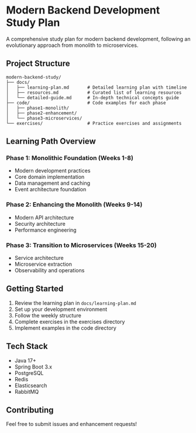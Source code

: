 # Modern Backend Development Study Plan

A comprehensive study plan for modern backend development, following an evolutionary approach from monolith to microservices.

## Project Structure

```
modern-backend-study/
├── docs/
│   ├── learning-plan.md       # Detailed learning plan with timeline
│   ├── resources.md           # Curated list of learning resources
│   └── detailed-guide.md      # In-depth technical concepts guide
├── code/                      # Code examples for each phase
│   ├── phase1-monolith/
│   ├── phase2-enhancement/
│   └── phase3-microservices/
└── exercises/                 # Practice exercises and assignments
```

## Learning Path Overview

### Phase 1: Monolithic Foundation (Weeks 1-8)
- Modern development practices
- Core domain implementation
- Data management and caching
- Event architecture foundation

### Phase 2: Enhancing the Monolith (Weeks 9-14)
- Modern API architecture
- Security architecture
- Performance engineering

### Phase 3: Transition to Microservices (Weeks 15-20)
- Service architecture
- Microservice extraction
- Observability and operations

## Getting Started

1. Review the learning plan in `docs/learning-plan.md`
2. Set up your development environment
3. Follow the weekly structure
4. Complete exercises in the exercises directory
5. Implement examples in the code directory

## Tech Stack

- Java 17+
- Spring Boot 3.x
- PostgreSQL
- Redis
- Elasticsearch
- RabbitMQ

## Contributing

Feel free to submit issues and enhancement requests!
